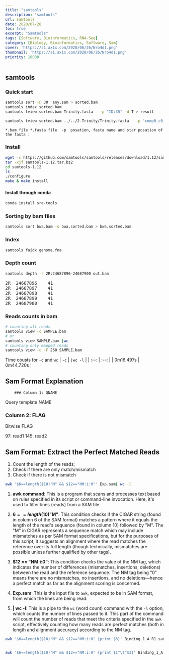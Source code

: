 ```yaml
---
title: "samtools"
description: "samtools"
url: samtools
date: 2020/07/28
toc: true
excerpt: "Samtools"
tags: [Software, Bioinformatics, RNA-Seq]
category: [Biology, Bioinformatics, Software, Sam]
cover: 'https://s1.ax1x.com/2020/06/26/Nro4d1.png'
thumbnail: 'https://s1.ax1x.com/2020/06/26/Nro4d1.png'
priority: 10000
---
```


## samtools

<style>
span
    .tag {
      background-color:#38393d;
      color: #5fd381;
    }
</style>

### Quick start

```bash
samtools sort -@ 30  any.sam > sorted.bam
samtools index sorted.bam
samtools tview sorted.bam Trinity.fasta   -p "ID:35" -d T > result

samtools tview sorted.bam ../../2-Trinity/Trinity.fasta   -p "comp0_c0_seq1:35" -d H > 123.html
```
```
*.bam file *.fasta file  -p  posation, fasta name and star posation of the fasta :
```

### Install

```bash
wget -c https://github.com/samtools/samtools/releases/download/1.12/samtools-1.12.tar.bz2
tar -xjf samtools-1.12.tar.bz2
cd samtools-1.12
ls
./configure
make & make install
```

#### Install through conda

```bash
conda install sra-tools
```

### Sorting by bam files
```bash
samtools sort bwa.bam -o bwa.sorted.bam > bwa.sorted.bam
```

### Index
```bash
samtools faidx genome.fna
```

### Depth count

```bash
samtools depth -r 2R:24687896-24687900 out.bam
```
<pre>
2R	24687896	41
2R	24687897	41
2R	24687898	41
2R	24687899	41
2R	24687900	41
</pre>

### Reads counts in bam


```bash
# counting all reads
samtools view -c SAMPLE.bam
# or
samtools view SAMPLE.bam |wc
# counting only mapped reads
samtools view -c -F 260 SAMPLE.bam
```

Time cousts for `-c` and `wc`
| `-c` | `|wc -l`     |
| :--: | :--: |
| 0m16.497s     |   0m44.720s     |

## Sam Format Explanation

        ### Column 1: QNAME

Query template NAME

### Column 2: FLAG

Bitwise FLAG

97: read1
145: read2



## Sam Format: Extract the Perfect Matched Reads

1. Count the length of the reads;
2. Check if there are only match/mismatch
3. Check if there is not mismatch

```bash
awk '$6==length($10)"M" && $12=="NM:i:0"' Exp.sam| wc -l
```

1. **awk command**: This is a program that scans and processes text based on rules specified in its script or command-line invocation. Here, it's used to filter lines (reads) from a SAM file.

2. **$6 == length($10)"M"**: This condition checks if the CIGAR string (found in column 6 of the SAM format) matches a pattern where it equals the length of the read's sequence (found in column 10) followed by "M". The "M" in CIGAR represents a sequence match which may include mismatches as per SAM format specifications, but for the purposes of this script, it suggests an alignment where the read matches the reference over its full length (though technically, mismatches are possible unless further qualified by other tags).

3. **$12 == "NM:i:0"**: This condition checks the value of the NM tag, which indicates the number of differences (mismatches, insertions, deletions) between the read and the reference sequence. The NM tag being "0" means there are no mismatches, no insertions, and no deletions—hence a perfect match as far as the alignment scoring is concerned.

4. **Exp.sam**: This is the input file to `awk`, expected to be in SAM format, from which the lines are being read.

5. **| wc -l**: This is a pipe to the `wc` (word count) command with the `-l` option, which counts the number of lines passed to it. This part of the command will count the number of reads that meet the criteria specified in the `awk` script, effectively counting how many reads are perfect matches (both in length and alignment accuracy) according to the NM tag.


```bash
awk '$6==length($10)"M" && $12=="NM:i:0" {print $3}' Binding_1_A_R1.sam| sed 's/:/\t/g'| awk '$5!=$6' | awk '{print $1"\t"$2$3$4}'| sort | uniq -c > Binding_1_A_R1.count


awk '$6==length($10)"M" && $12=="NM:i:0" {print $1"\t"$3}' Binding_1_A.sam| sort | uniq -c| awk '{print $1" "$2" "$3}'| grep ^2| awk '{print $3}'|  sed 's/:/\t/g'| awk '$5!=$6' | awk '{print $1"\t"$2$3$4}'| sort | uniq -c > Binding_1_A.count
```



